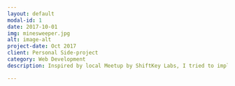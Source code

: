```yaml
---
layout: default
modal-id: 1
date: 2017-10-01
img: minesweeper.jpg
alt: image-alt
project-date: Oct 2017
client: Personal Side-project
category: Web Development
description: Inspired by local Meetup by ShiftKey Labs, I tried to implement simple minesweeper game by ReactJS, with in-class understandings at NSCC. This side-project significantly enhanced my understandings of ReactJS and modern JavaScript libraries. Used tools includes - NodeJS, VisualStudio Code, create-react-app.

---
```

